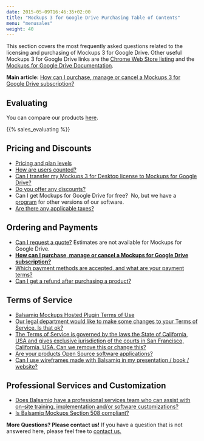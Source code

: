 ```yaml
---
date: 2015-05-09T16:46:35+02:00
title: "Mockups 3 for Google Drive Purchasing Table of Contents"
menu: "menusales"
weight: 40
---
```


This section covers the most frequently asked questions related to the licensing and purchasing of Mockups 3 for Google Drive. Other useful Mockups 3 for Google Drive links are the [Chrome Web Store listing](https://chrome.google.com/webstore/detail/balsamiq-mockups-projects/iedapplgopkgngalkbailjoikghljkki) and the [Mockups for Google Drive Documentation](https://docs.balsamiq.com/google-drive/user-guide/).

**Main article:** [How can I purchase, manage or cancel a Mockups 3 for Google Drive subscription?](/sales/gdrivesubscription/)

## Evaluating

You can compare our products <a href="https://balsamiq.com/products/compare/">here</a>.

{{% sales_evaluating %}}

## Pricing and Discounts

*   [Pricing and plan levels](https://balsamiq.com/buy/#gd)
*   [How are users counted?](/sales/userscounted/)
*   [Can I transfer my Mockups 3 for Desktop license to Mockups for Google Drive?](/sales/desktoptogdrive/)
*   [Do you offer any discounts?](/sales/discounts/)
*   Can I get Mockups for Google Drive for free?  No, but we have a [program](https://balsamiq.com/free) for other versions of our software.
*   [Are there any applicable taxes?](/sales/taxes/)

## Ordering and Payments

*   [Can I request a quote?](/sales/quote/) Estimates are not available for Mockups for Google Drive.
*   **[How can I purchase, manage or cancel a Mockups for Google Drive subscription?](/sales/gdrivesubscription/)**
*   [Which payment methods are accepted, and what are your payment terms?](/sales/paymentmethods/#subscriptions)
*   [Can I get a refund after purchasing a product?](/sales/refunds/)

## Terms of Service

*   [Balsamiq Mockups Hosted Plugin Terms of Use](/sales/hostedpluginstos/)
*   [Our legal department would like to make some changes to your Terms of Service. Is that ok?](/sales/customeula/)
*   [The Terms of Service is governed by the laws the State of California, USA and gives exclusive jurisdiction of the courts in San Francisco, California, USA. Can we remove this or change this?](/sales/jurisdiction/)
*   [Are your products Open Source software applications?](/sales/opensource/)
*   [Can I use wireframes made with Balsamiq in my presentation / book / website?](/sales/ipownership/)

## Professional Services and Customization

*   [Does Balsamiq have a professional services team who can assist with on-site training, implementation and/or software customizations?](/sales/consulting/)
*   [Is Balsamiq Mockups Section 508 compliant?](/sales/508/)

​**More Questions? Please contact us!** If you have a question that is not answered here, please feel free to [contact us.](mailto:sales@balsamiq.com?subject=I%20have%20questions%20about%20purchasing%20Mockups%20for%20Google%20Drive)
